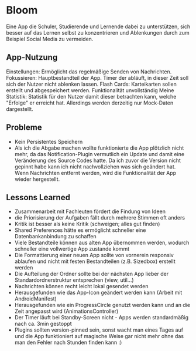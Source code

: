 # Bloom

Eine App die Schuler, Studierende und Lernende dabei zu unterstützen, sich besser auf das Lernen 
selbst zu konzentrieren und Ablenkungen durch zum Beispiel Social Media zu vermeiden.

## App-Nutzung

Einstellungen: Ermöglicht das regelmäßige Senden von Nachrichten.
Fokussieren: Hauptbestandteil der App. Timer der abläuft, in dieser Zeit soll sich der Nutzer nicht
ablenken lassen.
Flash Cards: Karteikarten sollen erstellt und abgespeichert werden. Funktionalität unvollständig
Meine Statistik: Statistik für den Nutzer damit dieser betrachten kann, welche "Erfolge" er erreicht
hat. Allerdings werden derzeitig nur Mock-Daten dargestellt.

## Probleme
- Kein Persistentes Speichern
- Als ich die Abgabe machen wollte funktionierte die App plötzlich nicht mehr, da das Notification-Plugin vermutlich ein Update und damit eine Veränderung des Source Codes hatte. Da ich zuvor die Version nicht gepinnt habe kann ich nicht nachvollziehen was sich geändert hat. Wenn Nachrichten entfernt werden, wird die Funktionalität der App wieder hergestellt.

## Lessons Learned
- Zusammenarbeit mit Fachleuten fördert die Findung von Ideen
- die Priorisierung der Aufgaben fällt durch mehrere Stimmen oft anders
- Kritik ist besser als keine Kritik (schweigen; alles gut finden)
- Shared Preferences hätte es ermöglicht schneller eine Datenbankanbindung zu schaffen
- Viele Bestandteile können aus alten App übernommen werden, wodurch schneller eine vollwertige App zustande kommt
- Die Formattierung einer neuen App sollte von vornerein responsiv ablaufen und nicht mit festen Bestandteilen (z.B. Sizedbox) erstellt werden
- Die Aufteilung der Ordner sollte bei der nächsten App lieber der Standardordnerstruktur entsprechen (view, util...)
- Nachrichten können recht leicht lokal gesendet werden
- Herausgefunden wie das App-Icon geändert werden kann (Arbeit mit AndroidManifest)
- Herausgefunden wie ein ProgressCircle genutzt werden kann und an die Zeit angepasst wird (AnimationsController)
- Der Timer läuft bei Standby-Screen nicht - Apps werden standardmäßig nach ca. 3min gestoppt
- Plugins sollten version-pinned sein, sonst wacht man eines Tages auf und die App funktioniert auf magische Weise gar nicht mehr ohne das man den Fehler nach Stunden finden kann :)

